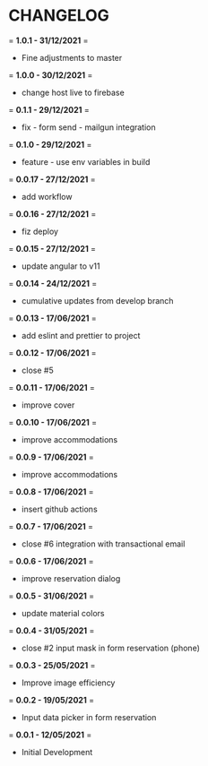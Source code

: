 # **CHANGELOG**  
  
= **1.0.1 - 31/12/2021** =  
- Fine adjustments to master

= **1.0.0 - 30/12/2021** =  
- change host live to firebase

= **0.1.1 - 29/12/2021** =  
- fix - form send - mailgun integration

= **0.1.0 - 29/12/2021** =  
- feature - use env variables in build

= **0.0.17 - 27/12/2021** =  
- add workflow

= **0.0.16 - 27/12/2021** =  
- fiz deploy

= **0.0.15 - 27/12/2021** =  
- update angular to v11

= **0.0.14 - 24/12/2021** =  
- cumulative updates from develop branch
  
= **0.0.13 - 17/06/2021** =  
- add eslint and prettier to project

= **0.0.12 - 17/06/2021** =  
- close #5

= **0.0.11 - 17/06/2021** =  
- improve cover

= **0.0.10 - 17/06/2021** =  
- improve accommodations

= **0.0.9 - 17/06/2021** =  
- improve accommodations

= **0.0.8 - 17/06/2021** =  
- insert github actions

= **0.0.7 - 17/06/2021** =  
-  close #6 integration with transactional email

= **0.0.6 - 17/06/2021** =  
- improve reservation dialog

= **0.0.5 - 31/06/2021** =  
- update material colors
  
= **0.0.4 - 31/05/2021** =  
- close #2 input mask in form reservation (phone)
 
= **0.0.3 - 25/05/2021** =  
- Improve image efficiency

= **0.0.2 - 19/05/2021** =  
- Input data picker in form reservation

= **0.0.1 - 12/05/2021** =  
- Initial Development
